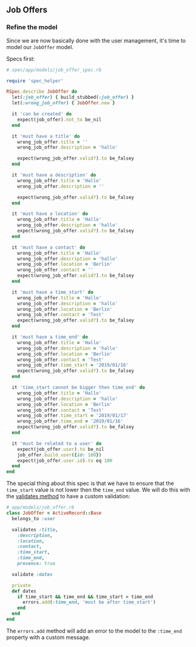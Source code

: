 ## Job Offers


### Refine the model


Since we are now basically done with the user management, it's time to model our `JobOffer` model.

Specs first:


```ruby
# spec/app/models/job_offer_spec.rb

require 'spec_helper'

RSpec.describe JobOffer do
  let(:job_offer) { build_stubbed(:job_offer) }
  let(:wrong_job_offer) { JobOffer.new }

  it 'can be created' do
    expect(job_offer).not_to be_nil
  end

  it 'must have a title' do
    wrong_job_offer.title = ''
    wrong_job_offer.description = 'hallo'

    expect(wrong_job_offer.valid?).to be_falsey
  end

  it 'must have a description' do
    wrong_job_offer.title = 'Hallo'
    wrong_job_offer.description = ''

    expect(wrong_job_offer.valid?).to be_falsey
  end

  it 'must have a location' do
    wrong_job_offer.title = 'Hallo'
    wrong_job_offer.description = 'hallo'
    expect(wrong_job_offer.valid?).to be_falsey
  end

  it 'must have a contact' do
    wrong_job_offer.title = 'Hallo'
    wrong_job_offer.description = 'hallo'
    wrong_job_offer.location = 'Berlin'
    wrong_job_offer.contact = ''
    expect(wrong_job_offer.valid?).to be_falsey
  end

  it 'must have a time_start' do
    wrong_job_offer.title = 'Hallo'
    wrong_job_offer.description = 'hallo'
    wrong_job_offer.location = 'Berlin'
    wrong_job_offer.contact = 'Test'
    expect(wrong_job_offer.valid?).to be_falsey
  end

  it 'must have a time_end' do
    wrong_job_offer.title = 'Hallo'
    wrong_job_offer.description = 'hallo'
    wrong_job_offer.location = 'Berlin'
    wrong_job_offer.contact = 'Test'
    wrong_job_offer.time_start = '2019/01/16'
    expect(wrong_job_offer.valid?).to be_falsey
  end

  it 'time_start cannot be bigger then time_end' do
    wrong_job_offer.title = 'Hallo'
    wrong_job_offer.description = 'hallo'
    wrong_job_offer.location = 'Berlin'
    wrong_job_offer.contact = 'Test'
    wrong_job_offer.time_start = '2019/01/17'
    wrong_job_offer.time_end = '2019/01/16'
    expect(wrong_job_offer.valid?).to be_falsey
  end

  it 'must be related to a user' do
    expect(job_offer.user).to be_nil
    job_offer.build_user({id: 100})
    expect(job_offer.user.id).to eq 100
  end
end
```


The special thing about this spec is that we have to ensure that the `time_start` value is not lower then the `time_end` value.
We will do this with the [validates method](https://api.rubyonrails.org/v5.2.2/classes/ActiveModel/Validations/ClassMethods.html#method-i-validates "validates method") to have a custom validation:


```ruby
# app/models/job_offer.rb
class JobOffer < ActiveRecord::Base
  belongs_to :user

  validates :title,
    :description,
    :location,
    :contact,
    :time_start,
    :time_end,
    presence: true

  validate :dates

  private
  def dates
    if time_start && time_end && time_start > time_end
      errors.add(:time_end, 'must be after time_start')
    end
  end
end
```


The `errors.add` method will add an error to the model to the `:time_end` property with a custom
message.


